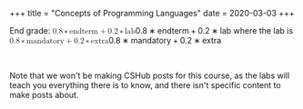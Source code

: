 +++
title = "Concepts of Programming Languages"
date = 2020-03-03
+++
<div style="white-space: normal;" class="markdown-body"><p>End grade: <span class="katex"><span class="katex-mathml"><math xmlns="http://www.w3.org/1998/Math/MathML"><semantics><mrow><mn>0.8</mn><mo>∗</mo><mtext>endterm</mtext><mo>+</mo><mn>0.2</mn><mo>∗</mo><mtext>lab</mtext></mrow><annotation encoding="application/x-tex">0.8*\text{endterm}+0.2*\text{lab}</annotation></semantics></math></span><span class="katex-html" aria-hidden="true"><span class="base"><span class="strut" style="height:0.64444em;vertical-align:0em;"></span><span class="mord">0</span><span class="mord">.</span><span class="mord">8</span><span class="mspace" style="margin-right:0.2222222222222222em;"></span><span class="mbin">∗</span><span class="mspace" style="margin-right:0.2222222222222222em;"></span></span><span class="base"><span class="strut" style="height:0.77777em;vertical-align:-0.08333em;"></span><span class="mord text"><span class="mord">endterm</span></span><span class="mspace" style="margin-right:0.2222222222222222em;"></span><span class="mbin">+</span><span class="mspace" style="margin-right:0.2222222222222222em;"></span></span><span class="base"><span class="strut" style="height:0.64444em;vertical-align:0em;"></span><span class="mord">0</span><span class="mord">.</span><span class="mord">2</span><span class="mspace" style="margin-right:0.2222222222222222em;"></span><span class="mbin">∗</span><span class="mspace" style="margin-right:0.2222222222222222em;"></span></span><span class="base"><span class="strut" style="height:0.69444em;vertical-align:0em;"></span><span class="mord text"><span class="mord">lab</span></span></span></span></span> where the lab is <span class="katex"><span class="katex-mathml"><math xmlns="http://www.w3.org/1998/Math/MathML"><semantics><mrow><mn>0.8</mn><mo>∗</mo><mtext>mandatory</mtext><mo>+</mo><mn>0.2</mn><mo>∗</mo><mtext>extra</mtext></mrow><annotation encoding="application/x-tex">0.8*\text{mandatory}+0.2*\text{extra}</annotation></semantics></math></span><span class="katex-html" aria-hidden="true"><span class="base"><span class="strut" style="height:0.64444em;vertical-align:0em;"></span><span class="mord">0</span><span class="mord">.</span><span class="mord">8</span><span class="mspace" style="margin-right:0.2222222222222222em;"></span><span class="mbin">∗</span><span class="mspace" style="margin-right:0.2222222222222222em;"></span></span><span class="base"><span class="strut" style="height:0.8888799999999999em;vertical-align:-0.19444em;"></span><span class="mord text"><span class="mord">mandatory</span></span><span class="mspace" style="margin-right:0.2222222222222222em;"></span><span class="mbin">+</span><span class="mspace" style="margin-right:0.2222222222222222em;"></span></span><span class="base"><span class="strut" style="height:0.64444em;vertical-align:0em;"></span><span class="mord">0</span><span class="mord">.</span><span class="mord">2</span><span class="mspace" style="margin-right:0.2222222222222222em;"></span><span class="mbin">∗</span><span class="mspace" style="margin-right:0.2222222222222222em;"></span></span><span class="base"><span class="strut" style="height:0.61508em;vertical-align:0em;"></span><span class="mord text"><span class="mord">extra</span></span></span></span></span></p>
</div><p><br></p><p>Note that we won't be making CSHub posts for this course, as the labs will teach you everything there is to know, and there isn't specific content to make posts about.</p>